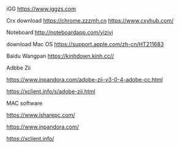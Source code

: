 iGG https://www.iggzs.com

Crx download https://chrome.zzzmh.cn https://www.cxyhub.com/

Noteboard http://noteboardapp.com/yizivi

download Mac OS https://support.apple.com/zh-cn/HT211683

Baidu Wangpan https://kinhdown.kinh.cc//

Adbbe Zii

https://www.inpandora.com/adobe-zii-v3-0-4-adobe-cc.html

https://xclient.info/s/adobe-zii.html

MAC software

https://www.isharepc.com/

https://www.inpandora.com/

https://xclient.info/
